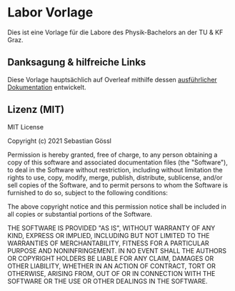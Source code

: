 # Labor Vorlage

Dies ist eine Vorlage für die Labore des Physik-Bachelors an der TU & KF Graz.

## Danksagung & hilfreiche Links

Diese Vorlage hauptsächlich auf Overleaf mithilfe dessen
[ausführlicher Dokumentation](https://www.overleaf.com/learn) entwickelt.

## Lizenz (MIT)

MIT License

Copyright (c) 2021 Sebastian Gössl

Permission is hereby granted, free of charge, to any person obtaining a copy
of this software and associated documentation files (the "Software"), to deal
in the Software without restriction, including without limitation the rights
to use, copy, modify, merge, publish, distribute, sublicense, and/or sell
copies of the Software, and to permit persons to whom the Software is
furnished to do so, subject to the following conditions:

The above copyright notice and this permission notice shall be included in all
copies or substantial portions of the Software.

THE SOFTWARE IS PROVIDED "AS IS", WITHOUT WARRANTY OF ANY KIND, EXPRESS OR
IMPLIED, INCLUDING BUT NOT LIMITED TO THE WARRANTIES OF MERCHANTABILITY,
FITNESS FOR A PARTICULAR PURPOSE AND NONINFRINGEMENT. IN NO EVENT SHALL THE
AUTHORS OR COPYRIGHT HOLDERS BE LIABLE FOR ANY CLAIM, DAMAGES OR OTHER
LIABILITY, WHETHER IN AN ACTION OF CONTRACT, TORT OR OTHERWISE, ARISING FROM,
OUT OF OR IN CONNECTION WITH THE SOFTWARE OR THE USE OR OTHER DEALINGS IN THE
SOFTWARE.
